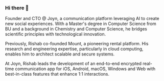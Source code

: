 ### Hi there 👋

Founder and CTO @ Joyn, a communication platform leveraging AI to create new social experiences. With a Master's degree in Computer Science from BU and a background in Chemistry and Computer Science, he bridges scientific principles with technological innovation.

Previously, Rishab co-founded Mount, a pioneering rental platform. His research and engineering expertise, particularly in cloud computing, enables him to architect scalable and secure systems.

At Joyn, Rishab leads the development of an end-to-end encrypted real-time communication app for iOS, Android, macOS, Windows and Web with best-in-class features that enhance 1:1 interactions.

<!--
**rishabnayak/rishabnayak** is a ✨ _special_ ✨ repository because its `README.md` (this file) appears on your GitHub profile.

Here are some ideas to get you started:

- 🔭 I’m currently working on ...
- 🌱 I’m currently learning ...
- 👯 I’m looking to collaborate on ...
- 🤔 I’m looking for help with ...
- 💬 Ask me about ...
- 📫 How to reach me: ...
- 😄 Pronouns: ...
- ⚡ Fun fact: ...
-->
